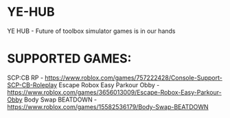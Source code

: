 # YE-HUB
YE HUB - Future of toolbox simulator games is in our hands

# SUPPORTED GAMES:
SCP:CB RP - https://www.roblox.com/games/757222428/Console-Support-SCP-CB-Roleplay
Escape Robox Easy Parkour Obby - https://www.roblox.com/games/3656013009/Escape-Robox-Easy-Parkour-Obby
Body Swap BEATDOWN - https://www.roblox.com/games/15582536179/Body-Swap-BEATDOWN
